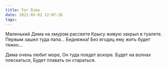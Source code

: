 ```yaml
---
title: For Dima
date: 2021-05-01 12:07:26
tags:
---
```

Маленький Дима на хмуром рассвете Крысу живую закрыл в туалете. Первым зашел туда папа… Бедняжка! Без ягодиц ему жить будет тяжко…

Дима очень любит море, Он туда поедет вскоре. Будет на волнах плескаться, Будет плавать он стараться.


